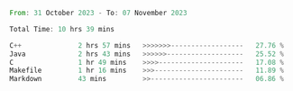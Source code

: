 <!--<div align=center><img src="https://leetcard.jacoblin.cool/CalvinWan0101"></div>-->

<!--START_SECTION:waka-->

```rust
From: 31 October 2023 - To: 07 November 2023

Total Time: 10 hrs 39 mins

C++              2 hrs 57 mins   >>>>>>>------------------   27.76 %
Java             2 hrs 43 mins   >>>>>>-------------------   25.52 %
C                1 hr 49 mins    >>>>---------------------   17.08 %
Makefile         1 hr 16 mins    >>>----------------------   11.89 %
Markdown         43 mins         >>-----------------------   06.86 %
```

<!--END_SECTION:waka-->
